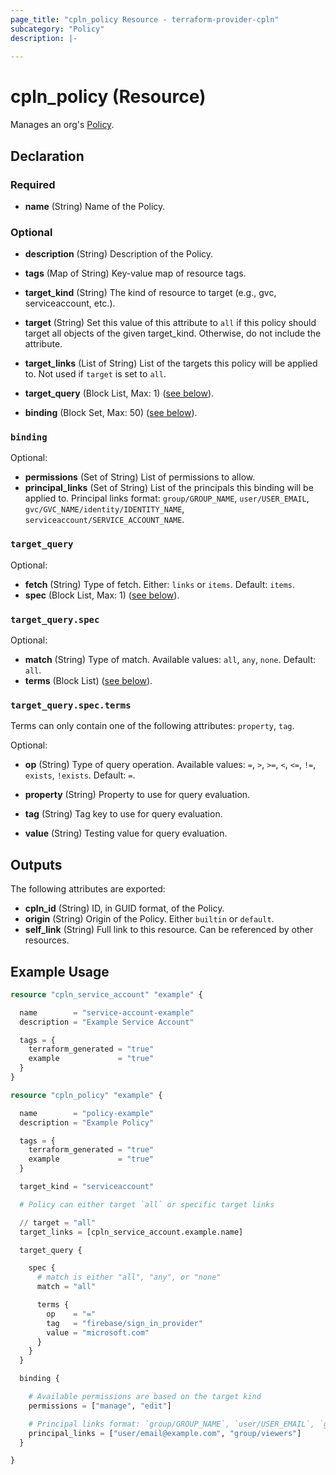 ```yaml
---
page_title: "cpln_policy Resource - terraform-provider-cpln"
subcategory: "Policy"
description: |-
  
---
```


# cpln_policy (Resource)

Manages an org's [Policy](https://docs.controlplane.com/reference/policy).



## Declaration

### Required

- **name** (String) Name of the Policy.

### Optional

- **description** (String) Description of the Policy.
- **tags** (Map of String) Key-value map of resource tags.
  
- **target_kind** (String) The kind of resource to target (e.g., gvc, serviceaccount, etc.).

- **target** (String) Set this value of this attribute to `all` if this policy should target all objects of the given target_kind. Otherwise, do not include the attribute.
    
- **target_links** (List of String) List of the targets this policy will be applied to. Not used if `target` is set to `all`.
- **target_query** (Block List, Max: 1) ([see below](#nestedblock--target_query)).

- **binding** (Block Set, Max: 50) ([see below](#nestedblock--binding)).

<a id="nestedblock--binding"></a>
 ### `binding`

Optional:

- **permissions** (Set of String) List of permissions to allow. 
- **principal_links** (Set of String) List of the principals this binding will be applied to. Principal links format: `group/GROUP_NAME`, `user/USER_EMAIL`, `gvc/GVC_NAME/identity/IDENTITY_NAME`, `serviceaccount/SERVICE_ACCOUNT_NAME`.


<a id="nestedblock--target_query"></a>
 ### `target_query`

Optional:

- **fetch** (String) Type of fetch. Either: `links` or `items`. Default: `items`.
- **spec** (Block List, Max: 1) ([see below](#nestedblock--target_query--spec)).

<a id="nestedblock--target_query--spec"></a>
 ### `target_query.spec`

Optional:

- **match** (String) Type of match. Available values: `all`, `any`, `none`. Default: `all`.
- **terms** (Block List) ([see below](#nestedblock--target_query--spec--terms)).

<a id="nestedblock--target_query--spec--terms"></a>
 ### `target_query.spec.terms`

Terms can only contain one of the following attributes: `property`, `tag`.

Optional:

- **op** (String) Type of query operation. Available values: `=`, `>`, `>=`, `<`, `<=`, `!=`, `exists`, `!exists`. Default: `=`.

- **property** (String) Property to use for query evaluation.
<!-- - **rel** (String) Rel to use use for query evaluation. -->
- **tag** (String) Tag key to use for query evaluation.
  
- **value** (String) Testing value for query evaluation.


## Outputs

The following attributes are exported:

- **cpln_id** (String) ID, in GUID format, of the Policy.
- **origin** (String) Origin of the Policy. Either `builtin` or `default`.
- **self_link** (String) Full link to this resource. Can be referenced by other resources.

## Example Usage

```terraform
resource "cpln_service_account" "example" {

  name        = "service-account-example"
  description = "Example Service Account"

  tags = {
    terraform_generated = "true"
    example             = "true"
  }
}

resource "cpln_policy" "example" {

  name        = "policy-example"
  description = "Example Policy"

  tags = {
    terraform_generated = "true"
    example             = "true"
  }

  target_kind = "serviceaccount"

  # Policy can either target `all` or specific target links

  // target = "all"
  target_links = [cpln_service_account.example.name]

  target_query {

    spec {
      # match is either "all", "any", or "none"
      match = "all"

      terms {
        op    = "="
        tag   = "firebase/sign_in_provider"
        value = "microsoft.com"
      }
    }
  }

  binding {

    # Available permissions are based on the target kind
    permissions = ["manage", "edit"]

    # Principal links format: `group/GROUP_NAME`, `user/USER_EMAIL`, `gvc/GVC_NAME/identity/IDENTITY_NAME`, `serviceaccount/SERVICE_ACCOUNT_NAME`
    principal_links = ["user/email@example.com", "group/viewers"]
  }

}
```